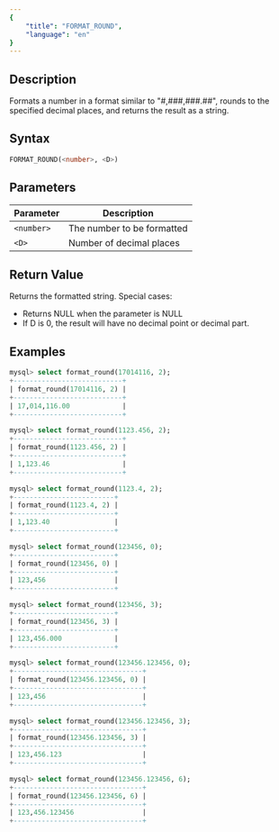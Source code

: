 ```yaml
---
{
    "title": "FORMAT_ROUND",
    "language": "en"
}
---
```


<!-- 
Licensed to the Apache Software Foundation (ASF) under one
or more contributor license agreements.  See the NOTICE file
distributed with this work for additional information
regarding copyright ownership.  The ASF licenses this file
to you under the Apache License, Version 2.0 (the
"License"); you may not use this file except in compliance
with the License.  You may obtain a copy of the License at

  http://www.apache.org/licenses/LICENSE-2.0

Unless required by applicable law or agreed to in writing,
software distributed under the License is distributed on an
"AS IS" BASIS, WITHOUT WARRANTIES OR CONDITIONS OF ANY
KIND, either express or implied.  See the License for the
specific language governing permissions and limitations
under the License.
-->

## Description

Formats a number in a format similar to "#,###,###.##", rounds to the specified decimal places, and returns the result as a string.

## Syntax

```sql
FORMAT_ROUND(<number>, <D>)
```

## Parameters

| Parameter | Description |
| -- | -- |
| `<number>` | The number to be formatted |
| `<D>` | Number of decimal places |

## Return Value

Returns the formatted string. Special cases:

- Returns NULL when the parameter is NULL
- If D is 0, the result will have no decimal point or decimal part.

## Examples

```sql
mysql> select format_round(17014116, 2);
+---------------------------+
| format_round(17014116, 2) |
+---------------------------+
| 17,014,116.00             |
+---------------------------+
```

```sql
mysql> select format_round(1123.456, 2);
+---------------------------+
| format_round(1123.456, 2) |
+---------------------------+
| 1,123.46                  |
+---------------------------+
```

```sql
mysql> select format_round(1123.4, 2);
+-------------------------+
| format_round(1123.4, 2) |
+-------------------------+
| 1,123.40                |
+-------------------------+
```

```sql
mysql> select format_round(123456, 0);
+-------------------------+
| format_round(123456, 0) |
+-------------------------+
| 123,456                 |
+-------------------------+
```

```sql
mysql> select format_round(123456, 3);
+-------------------------+
| format_round(123456, 3) |
+-------------------------+
| 123,456.000             |
+-------------------------+
```

```sql
mysql> select format_round(123456.123456, 0);
+--------------------------------+
| format_round(123456.123456, 0) |
+--------------------------------+
| 123,456                        |
+--------------------------------+
```

```sql
mysql> select format_round(123456.123456, 3);
+--------------------------------+
| format_round(123456.123456, 3) |
+--------------------------------+
| 123,456.123                    |
+--------------------------------+
```

```sql
mysql> select format_round(123456.123456, 6);
+--------------------------------+
| format_round(123456.123456, 6) |
+--------------------------------+
| 123,456.123456                 |
+--------------------------------+
``` 